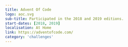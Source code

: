 ```yaml
---
title: Advent Of Code
logo: aoc.svg
sub-title: Participated in the 2018 and 2019 editions.
start-dates: [2018, 2019]
localisation: At Home
link: https://adventofcode.com/
category: 'challenges'
---
```

<!---
Gregoire Boiron <gregoire.boiron@gmail.com>
Copyright (c) 2018 Gregoire Boiron  All Rights Reserved.
--->
